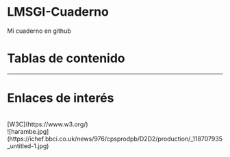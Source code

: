# LMSGI-Cuaderno
Mi cuaderno en github

# Tablas de contenido
----

# Enlaces de interés
<br>
[W3C](https://www.w3.org/)
<br>
![harambe.jpg](https://ichef.bbci.co.uk/news/976/cpsprodpb/D2D2/production/_118707935_untitled-1.jpg)
